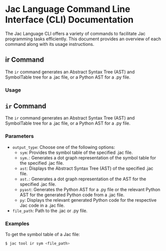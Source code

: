 # Jac Language Command Line Interface (CLI) Documentation

The Jac Language CLI offers a variety of commands to facilitate Jac programming tasks efficiently. This document provides an overview of each command along with its usage instructions.

## ir Command

The `ir` command generates an Abstract Syntax Tree (AST) and SymbolTable tree for a .jac file, or a Python AST for a .py file.

### Usage

## `ir` Command

The `ir` command generates an Abstract Syntax Tree (AST) and SymbolTable tree for a .jac file, or a Python AST for a .py file.

### Parameters

- `output_type`: Choose one of the following options:
  - `sym`: Provides the symbol table of the specified .jac file.
  - `sym.`: Generates a dot graph representation of the symbol table for the specified .jac file.
  - `ast`: Displays the Abstract Syntax Tree (AST) of the specified .jac file.
  - `ast.`: Generates a dot graph representation of the AST for the specified .jac file.
  - `pyast`: Generates the Python AST for a .py file or the relevant Python AST for the generated Python code from a .jac file.
  - `py`: Displays the relevant generated Python code for the respective Jac code in a .jac file.
- `file_path`: Path to the .jac or .py file.

### Examples

To get the symbol table of a Jac file:

```bash
$ jac tool ir sym <file_path>
